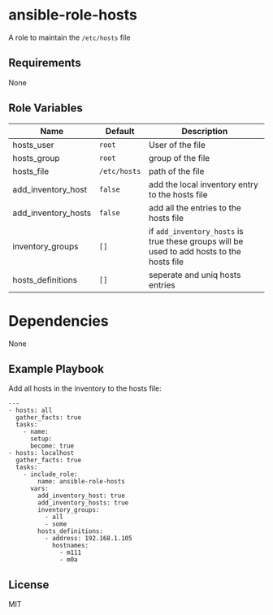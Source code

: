 # ansible-role-hosts

A role to maintain the ```/etc/hosts``` file

## Requirements

None

## Role Variables

| Name                 | Default            | Description |
| -------------------- | ------------------ | ----------- |
| hosts_user           |  ```root```        | User of the file |
| hosts_group          |  ```root```        | group of the file |
| hosts_file           |  ```/etc/hosts```  | path of the file |
| add_inventory_host   |  ```false```       | add the local inventory entry to the hosts file |
| add_inventory_hosts  |  ```false```       | add all the entries to the hosts file |
| inventory_groups     |  ```[]```          | if ```add_inventory_hosts``` is true these groups will be used to add hosts to the hosts file |
| hosts_definitions    |  ```[]```          | seperate and uniq hosts entries |

# Dependencies

None

## Example Playbook

Add all hosts in the inventory to the hosts file:

    ---
    - hosts: all
      gather_facts: true
      tasks:
        - name:
          setup:
          become: true
    - hosts: localhost
      gather_facts: true
      tasks:
        - include_role:
            name: ansible-role-hosts
          vars:
            add_inventory_host: true
            add_inventory_hosts: true
            inventory_groups:
              - all
              - some
            hosts_definitions:
              - address: 192.168.1.105
                hostnames:
                  - m111
                  - m0a

## License

MIT

